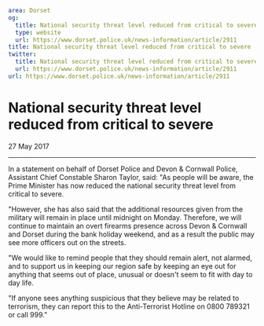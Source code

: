 ```yaml
area: Dorset
og:
  title: National security threat level reduced from critical to severe
  type: website
  url: https://www.dorset.police.uk/news-information/article/2911
title: National security threat level reduced from critical to severe |
twitter:
  title: National security threat level reduced from critical to severe
  url: https://www.dorset.police.uk/news-information/article/2911
url: https://www.dorset.police.uk/news-information/article/2911
```

# National security threat level reduced from critical to severe

27 May 2017

* * *

In a statement on behalf of Dorset Police and Devon & Cornwall Police, Assistant Chief Constable Sharon Taylor, said: "As people will be aware, the Prime Minister has now reduced the national security threat level from critical to severe.

"However, she has also said that the additional resources given from the military will remain in place until midnight on Monday. Therefore, we will continue to maintain an overt firearms presence across Devon & Cornwall and Dorset during the bank holiday weekend, and as a result the public may see more officers out on the streets.

"We would like to remind people that they should remain alert, not alarmed, and to support us in keeping our region safe by keeping an eye out for anything that seems out of place, unusual or doesn't seem to fit with day to day life.

"If anyone sees anything suspicious that they believe may be related to terrorism, they can report this to the Anti-Terrorist Hotline on 0800 789321 or call 999."
